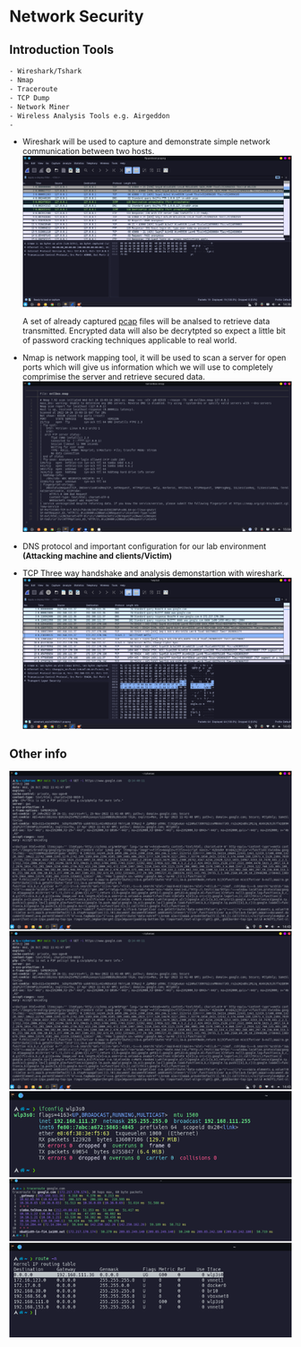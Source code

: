 # Network Security

## Introduction Tools
    - Wireshark/Tshark
    - Nmap
    - Traceroute
    - TCP Dump
    - Network Miner
    - Wireless Analysis Tools e.g. Airgeddon
    - 

- Wireshark will be used to capture and demonstrate simple network communication between two hosts.
    ![prompt](/assets/1.png)    

    A set of already captured [pcap](/ftp-protocol.pcapng) files will be analsed to retrieve data transmitted.
    Encrypted data will also be decrytpted so expect a little bit of password cracking techniques applicable to real world.

- Nmap is network mapping tool, it will be used to scan a server for open ports which will give us information which we will use to completely comprimise the server and retrieve secured data.
    ![prompt](/assets/8.png)

- DNS protocol and important configuration for our lab environment **(Attacking machine and clients/Victim)**

- TCP Three way handshake and analysis demonstartion with wireshark.
    ![prompt](assets/2.png)

## Other info

![prompt](assets/3.png)
![prompt](assets/4.png)
![prompt](assets/5.png)
![prompt](assets/6.png)
![prompt](assets/7.png)